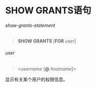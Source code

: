 # SHOW GRANTS语句

###### show-grants-statement
> **SHOW GRANTS** [**FOR** *user*]

###### user
> <*username* [**@** *hostname*]>

显示有关某个用户的权限信息。
